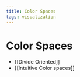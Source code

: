 ```yaml
---
title: Color Spaces
tags: visualization
---
```


# Color Spaces
- [[Divide Oriented]]
- [[Intuitive Color spaces]]

























































































